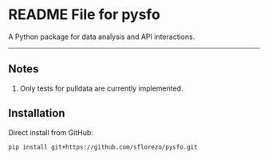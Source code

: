 # README File for pysfo

A Python package for data analysis and API interactions.

__________
## Notes

1. Only tests for pulldata are currently implemented.

## Installation

Direct install from GitHub:

```bash
pip install git+https://github.com/sflorezo/pysfo.git
```